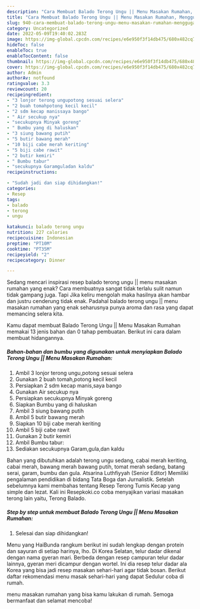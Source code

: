 ```yaml
---
description: "Cara Membuat Balado Terong Ungu || Menu Masakan Rumahan, Menggugah Selera"
title: "Cara Membuat Balado Terong Ungu || Menu Masakan Rumahan, Menggugah Selera"
slug: 940-cara-membuat-balado-terong-ungu-menu-masakan-rumahan-menggugah-selera
category: Uncategorized
date: 2022-05-09T19:40:02.283Z
image: https://img-global.cpcdn.com/recipes/e6e950f3f14db475/680x482cq70/balado-terong-ungu-menu-masakan-rumahan-foto-resep-utama.jpg
hideToc: false
enableToc: true
enableTocContent: false
thumbnail: https://img-global.cpcdn.com/recipes/e6e950f3f14db475/680x482cq70/balado-terong-ungu-menu-masakan-rumahan-foto-resep-utama.jpg
cover: https://img-global.cpcdn.com/recipes/e6e950f3f14db475/680x482cq70/balado-terong-ungu-menu-masakan-rumahan-foto-resep-utama.jpg
author: Admin
authorAv: notfound
ratingvalue: 3.3
reviewcount: 20
recipeingredient:
- "3 lonjor terong ungupotong sesuai selera"
- "2 buah tomahpotong kecil kecil"
- "2 sdm kecap manissaya bango"
- " Air secukup nya"
- "secukupnya Minyak goreng"
- " Bumbu yang di haluskan"
- "3 siung bawang putih"
- "5 butir bawang merah"
- "10 biji cabe merah keriting"
- "5 biji cabe rawit"
- "2 butir kemiri"
- " Bumbu tabur"
- "secukupnya Garamguladan kaldu"
recipeinstructions:

- "Sudah jadi dan siap dihidangkan!"
categories:
- Resep
tags:
- balado
- terong
- ungu

katakunci: balado terong ungu 
nutrition: 227 calories
recipecuisine: Indonesian
preptime: "PT10M"
cooktime: "PT35M"
recipeyield: "2"
recipecategory: Dinner

---
```



Sedang mencari inspirasi resep balado terong ungu || menu masakan rumahan yang enak? Cara membuatnya sangat tidak terlalu sulit namun tidak gampang juga. Tapi Jika keliru mengolah maka hasilnya akan hambar dan justru cenderung tidak enak. Padahal balado terong ungu || menu masakan rumahan yang enak seharusnya punya aroma dan rasa yang dapat memancing selera kita.



 Kamu dapat membuat Balado Terong Ungu || Menu Masakan Rumahan memakai 13 jenis bahan dan 0 tahap pembuatan. Berikut ini cara dalam membuat hidangannya.

<!--inarticleads1-->

##### Bahan-bahan dan bumbu yang digunakan untuk menyiapkan Balado Terong Ungu || Menu Masakan Rumahan:

1. Ambil 3 lonjor terong ungu,potong sesuai selera
1. Gunakan 2 buah tomah,potong kecil kecil
1. Persiapkan 2 sdm kecap manis,saya bango
1. Gunakan  Air secukup nya
1. Persiapkan secukupnya Minyak goreng
1. Siapkan  Bumbu yang di haluskan
1. Ambil 3 siung bawang putih
1. Ambil 5 butir bawang merah
1. Siapkan 10 biji cabe merah keriting
1. Ambil 5 biji cabe rawit
1. Gunakan 2 butir kemiri
1. Ambil  Bumbu tabur:
1. Sediakan secukupnya Garam,gula,dan kaldu


Bahan yang dibutuhkan adalah terong ungu sedang, cabai merah keriting, cabai merah, bawang merah bawang putih, tomat merah sedang, batang serai, garam, bumbu dan gula. Atsarina Luthfiyyah (Senior Editor) Memiliki pengalaman pendidikan di bidang Tata Boga dan Jurnalistik. Setelah sebelumnya kami membahas tentang Resep Terong Tumis Kecap yang simple dan lezat. Kali ini Resepkoki.co coba menyajikan variasi masakan terong lain yaitu, Terong Balado. 

<!--inarticleads2-->

##### Step by step untuk membuat Balado Terong Ungu || Menu Masakan Rumahan:


1. Selesai dan siap dihidangkan!

Menu yang HaiBunda rangkum berikut ini sudah lengkap dengan protein dan sayuran di setiap harinya, lho. Di Korea Selatan, telur dadar dikenal dengan nama gyeran mari. Berbeda dengan resep campuran telur dadar lainnya, gyeran meri dicampur dengan wortel. Ini dia resep telur dadar ala Korea yang bisa jadi resep masakan sehari-hari agar tidak bosan. Berikut daftar rekomendasi menu masak sehari-hari yang dapat Sedulur coba di rumah. 

 menu masakan rumahan yang bisa kamu lakukan di rumah. Semoga bermanfaat dan selamat mencoba!

